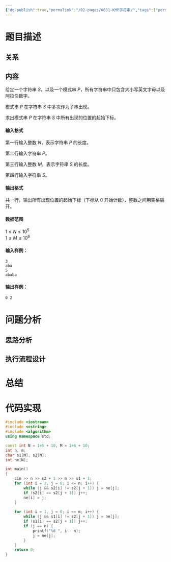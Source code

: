 ```yaml
---
{"dg-publish":true,"permalink":"/02-pages/0831-KMP字符串/","tags":["personal/blog","algorithm/字符串/kmp"]}
---
```



# 题目描述
## 关系

## 内容
给定一个字符串 $S$，以及一个模式串 $P$，所有字符串中只包含大小写英文字母以及阿拉伯数字。

模式串 $P$ 在字符串 $S$ 中多次作为子串出现。

求出模式串 $P$ 在字符串 $S$ 中所有出现的位置的起始下标。

#### 输入格式

第一行输入整数 $N$，表示字符串 $P$ 的长度。

第二行输入字符串 $P$。

第三行输入整数 $M$，表示字符串 $S$ 的长度。

第四行输入字符串 $S$。

#### 输出格式

共一行，输出所有出现位置的起始下标（下标从 $0$ 开始计数），整数之间用空格隔开。

#### 数据范围

$1 \le N \le 10^5$  
$1 \le M \le 10^6$

#### 输入样例：

```
3
aba
5
ababa
```

#### 输出样例：

```
0 2
```
# 问题分析
## 思路分析

## 执行流程设计

# 总结

# 代码实现
```c++
#include <iostream>
#include <cstring>
#include <algorithm>
using namespace std;

const int N = 1e5 + 10, M = 1e6 + 10;
int n, m;
char s1[M], s2[N];
int ne[N];

int main()
{
    cin >> n >> s2 + 1 >> m >> s1 + 1;
    for (int i = 2, j = 0; i <= n; i++) {
        while (j && s2[i] != s2[j + 1]) j = ne[j];
        if (s2[i] == s2[j + 1]) j++;
        ne[i] = j;
    }
    
    for (int i = 1, j = 0; i <= m; i++) {
        while (j && s1[i] != s2[j + 1]) j = ne[j];
        if (s1[i] == s2[j + 1]) j++;
        if (j == n) {
            printf("%d ", i - n);
            j = ne[j];
        }
    }
    return 0;
}
```